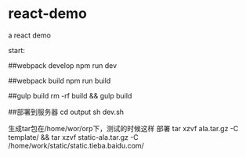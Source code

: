 # react-demo
a react demo


start:

##webpack develop
npm run dev

##webpack build
npm run build

##gulp build
rm -rf build && gulp build

##部署到服务器
cd output
sh dev.sh


生成tar包在/home/wor/orp下，测试的时候这样 部署
tar xzvf ala.tar.gz -C template/ && tar xzvf static-ala.tar.gz -C /home/work/static/static.tieba.baidu.com/
